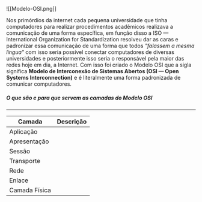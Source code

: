 ![[Modelo-OSI.png]]


Nos primórdios da internet cada pequena universidade que tinha computadores para realizar procedimentos acadêmicos realizava a comunicação de uma forma específica, em função disso a ISO — International Organization for Standardization resolveu dar as caras e padronizar essa comunicação de uma forma que todos *"falassem a mesma língua"* com isso seria possível conectar computadores de diversas universidades e posteriormente isso seria o responsável pela maior das redes hoje em dia, a Internet. Com isso foi criado o Modelo OSI que a sigla significa **Modelo de Interconexão de Sistemas Abertos (OSI — Open Systems Interconnection)** e é literalmente uma forma padronizada de comunicar computadores. 

##### O que são e para que servem as camadas do Modelo OSI
---

| Camada        | Descrição |
| ------------- | --------- |
| Aplicação     |           |
| Apresentação  |           |
| Sessão        |           |
| Transporte    |           |
| Rede          |           |
| Enlace        |           |
| Camada Física |           |


